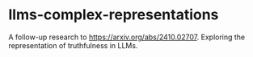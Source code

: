 # llms-complex-representations
A follow-up research to https://arxiv.org/abs/2410.02707. Exploring the representation of truthfulness in LLMs.
